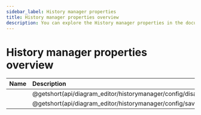 ```yaml
---
sidebar_label: History manager properties
title: History manager properties overview
description: You can explore the History manager properties in the documentation of the DHTMLX JavaScript Diagram library. Browse developer guides and API reference, try out code examples and live demos, and download a free 30-day evaluation version of DHTMLX Diagram.
---
```


# History manager properties overview

| Name                                 						  | Description                                 					   |
| :---------------------------------------------------------- | :----------------------------------------------------------------- |
| [](api/diagram_editor/historymanager/config/disabled_property.md) | @getshort(api/diagram_editor/historymanager/config/disabled_property.md) |
| [](api/diagram_editor/historymanager/config/savedelay_property.md) | @getshort(api/diagram_editor/historymanager/config/savedelay_property.md) |